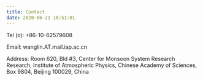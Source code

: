 ```yaml
---
title: Contact
date: 2020-06-21 18:51:01
---
```


Tel (o): +86-10-62579608

Email: wanglin.AT.mail.iap.ac.cn

Address: Room 620, Bld #3, Center for Monsoon System Research Research, Institute of Atmospheric Physics, Chinese Academy of Sciences, Box 9804, Beijing 100029, China
